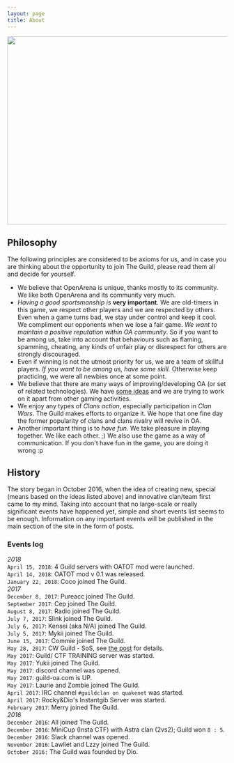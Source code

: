 ```yaml
---
layout: page
title: About
---
```


<img src ="/OpenArena.png" width = "768px" height="432px"/>

## Philosophy

The following principles are considered to be axioms for us, and in case you
are thinking about the opportunity to join The Guild, please read them all
and decide for yourself.

 - We believe that OpenArena is unique, thanks mostly to its community. We like 
   both OpenArena and its community very much.
 - *Having a good sportsmanship is* **very important**. We are old-timers in this
   game, we respect other players and we are respected by others.
   Even when a game turns bad, we stay under control and keep it cool. We compliment
   our opponents when we lose a fair game. *We want to maintain a positive reputation 
   within OA community*.
   So if you want to be among us, take into account that behaviours such as flaming,
   spamming, cheating, any kinds of unfair play or disrespect for others are
   strongly discouraged.
 - Even if winning is not the utmost priority for us, we are a team of skillful players.
   *If you want to be among us, have some skill.* Otherwise keep practicing, we were
   all newbies once at some point.
 - We believe that there are many ways of improving/developing OA (or set
   of related technologies). We have [some ideas](https://github.com/OAGuild)
   and we are trying to work on it apart from other gaming activities.
 - We enjoy any types of *Clans action*, especially participation in *Clan Wars*.
   The Guild makes efforts to organize it. We hope that one fine day the former
   popularity of clans and clans rivalry will revive in OA.
 - Another important thing is to *have fun*. We take pleasure in playing together.
   We like each other. ;) We also use the game as a way of communication.
   If you don't have fun in the game, you are doing it wrong :p


## History

The story began in October 2016, when the idea of creating new,
special (means based on the ideas listed above) and innovative clan/team
first came to my mind. Taking into account that no large-scale or really
significant events have happened yet, simple and short events list seems
to be enough. Information on any important events will be published in
the main section of the site in the form of posts.

### Events log

*2018*<br>
`April 15, 2018`: 4 Guild servers with OATOT mod were launched.<br>
`April 14, 2018`: OATOT mod v 0.1 was released.<br>
`January 22, 2018`: Coco joined The Guild.<br>
*2017*<br>
`December 8, 2017`: Pureacc joined The Guild.<br>
`September 2017`: Cep joined The Guild.<br>
`August 8, 2017`: Radio joined The Guild.<br>
`July 7, 2017`: Slink joined The Guild.<br>
`July 6, 2017`: Kensei (aka N/A) joined The Guild.<br>
`July 5, 2017`: Mykii joined The Guild.<br>
`June 15, 2017`: Commie joined The Guild.<br>
`May 28, 2017`: CW Guild - SoS, see [the post](/2017/05/29/clan-war) for details.<br>
`May 2017`: Guild/ CTF TRAINING server was started.<br>
`May 2017`: Yukii joined The Guild.<br>
`May 2017`: discord channel was opened.<br>
`May 2017`: guild-oa.com is UP.<br>
`May 2017`: Laurie and Zombie joined The Guild.<br>
`April 2017`: IRC channel `#guildclan on quakenet` was started.<br>
`April 2017`: Rocky&Dio's Instantgib Server was started.<br>
`February 2017`: Merry joined The Guild.<br>
*2016*<br>
`December 2016`: All joined The Guild.<br>
`December 2016`: MiniCup (Insta CTF) with Astra clan (2vs2); Guild won `8 : 5`.<br>
`December 2016`: Slack channel was opened.<br>
`November 2016`: Lawliet and Lzzy joined The Guild.<br>
`October 2016:` The Guild was founded by Dio.<br>
